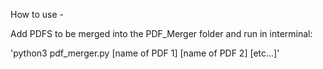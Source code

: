 How to use -

Add PDFS to be merged into the PDF_Merger folder and run in interminal:

'python3 pdf_merger.py [name of PDF 1] [name of PDF 2] [etc...]'